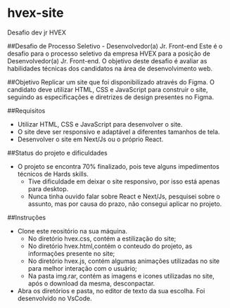 # hvex-site
Desafio dev jr HVEX

##Desafio de Processo Seletivo - Desenvolvedor(a) Jr. Front-end
Este é o desafio para o processo seletivo da empresa HVEX para a posição de Desenvolvedor(a) Jr. Front-end. O objetivo deste desafio é avaliar as habilidades técnicas dos candidatos na área de desenvolvimento web.

##Objetivo
Replicar um site que foi disponibilizado através do Figma. O candidato deve utilizar HTML, CSS e JavaScript para construir o site, seguindo as especificações e diretrizes de design presentes no Figma.

##Requisitos
 - Utilizar HTML, CSS e JavaScript para desenvolver o site.
 - O site deve ser responsivo e adaptável a diferentes tamanhos de tela.
 - Desenvolver o site em Next/Js ou o próprio React.
 
 ##Status do projeto e dificuldades
  - O projeto se encontra 70% finalizado, pois teve alguns impedimentos técnicos de Hards skills.
    - Tive dificuldade em deixar o site responsivo, por isso está apenas para desktop.
    - Nunca tinha ouvido falar sobre React e Next/Js, pesquisei sobre o assunto, mas por causa do prazo, não consegui aplicar no projeto.
    
 
 ##Instruções
  - Clone este reositório na sua máquina.
    - No diretório hvex.css, contém a estilização do site;
    - No diretório hvex.html,contém o conteudo do projeto, as informações presente no site;
    - No diretório hvex.js, contém algumas animações utilizadas no site para melhor interação com o usuário;
    - Na pasta img.rar, contém as imagens e icones utilizadas no site, após o download da mesma, desconpactar.
   - Abra os diretórios e pasta, no editor de texto da sua escolha. Foi desenvolvido no VsCode.
   
